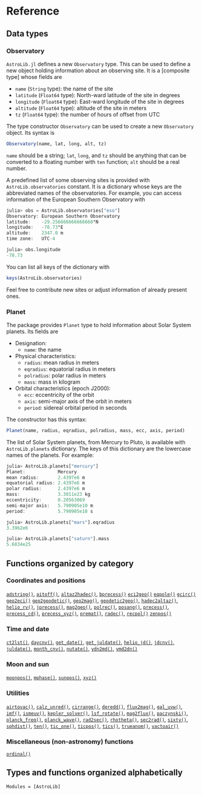 # Reference

## Data types

### Observatory

`AstroLib.jl` defines a new `Observatory` type. This can be used to define a new object holding information about an observing site. It is a [composite type] whose fields are

-   `name` (`String` type): the name of the site
-   `latitude` (`Float64` type): North-ward latitude of the site in degrees
-   `longitude` (`Float64` type): East-ward longitude of the site in degrees
-   `altitude` (`Float64` type): altitude of the site in meters
-   `tz` (`Float64` type): the number of hours of offset from UTC

The type constructor `Observatory` can be used to create a new `Observatory` object. Its syntax is

```julia
Observatory(name, lat, long, alt, tz)
```

`name` should be a string; `lat`, `long`, and `tz` should be anything that can be converted to a floating number with `ten` function; `alt` should be a real number.

A predefined list of some observing sites is provided with `AstroLib.observatories` constant. It is a dictionary whose keys are the abbreviated names of the observatories. For example, you can access information of the European Southern Observatory with

```julia
julia> obs = AstroLib.observatories["eso"]
Observatory: European Southern Observatory
latitude:    -29.256666666666668°N
longitude:   -70.73°E
altitude:    2347.0 m
time zone:   UTC-4

julia> obs.longitude
-70.73
```

You can list all keys of the dictionary with

```julia
keys(AstroLib.observatories)
```

Feel free to contribute new sites or adjust information of already present ones.

### Planet

The package provides `Planet` type to hold information about Solar System planets. Its fields are

-   Designation:
    -   `name`: the name
-   Physical characteristics:
    -   `radius`: mean radius in meters
    -   `eqradius`: equatorial radius in meters
    -   `polradius`: polar radius in meters
    -   `mass`: mass in kilogram
-   Orbital characteristics (epoch J2000):
    -   `ecc`: eccentricity of the orbit
    -   `axis`: semi-major axis of the orbit in meters
    -   `period`: sidereal orbital period in seconds

The constructor has this syntax:

```julia
Planet(name, radius, eqradius, polradius, mass, ecc, axis, period)
```

The list of Solar System planets, from Mercury to Pluto, is available with `AstroLib.planets` dictionary. The keys of this dictionary are the lowercase names of the planets. For example:

```julia
julia> AstroLib.planets["mercury"]
Planet:            Mercury
mean radius:       2.4397e6 m
equatorial radius: 2.4397e6 m
polar radius:      2.4397e6 m
mass:              3.3011e23 kg
eccentricity:      0.20563069
semi-major axis:   5.790905e10 m
period:            5.790905e10 s

julia> AstroLib.planets["mars"].eqradius
3.3962e6

julia> AstroLib.planets["saturn"].mass
5.6834e25
```

## Functions organized by category

### Coordinates and positions

[`adstring()`](@ref),
[`aitoff()`](@ref),
[`altaz2hadec()`](@ref),
[`bprecess()`](@ref)
[`eci2geo()`](@ref)
[`eqpole()`](@ref)
[`gcirc()`](@ref)
[`geo2eci()`](@ref)
[`geo2geodetic()`](@ref),
[`geo2mag()`](@ref),
[`geodetic2geo()`](@ref),
[`hadec2altaz()`](@ref),
[`helio_rv()`](@ref),
[`jprecess()`](@ref),
[`mag2geo()`](@ref),
[`polrec()`](@ref),
[`posang()`](@ref),
[`precess()`](@ref),
[`precess_cd()`](@ref),
[`precess_xyz()`](@ref),
[`premat()`](@ref),
[`radec()`](@ref),
[`recpol()`](@ref)
[`zenpos()`](@ref)

### Time and date

[`ct2lst()`](@ref),
[`daycnv()`](@ref),
[`get_date()`](@ref),
[`get_juldate()`](@ref),
[`helio_jd()`](@ref),
[`jdcnv()`](@ref),
[`juldate()`](@ref),
[`month_cnv()`](@ref),
[`nutate()`](@ref),
[`ydn2md()`](@ref),
[`ymd2dn()`](@ref)

### Moon and sun

[`moonpos()`](@ref),
[`mphase()`](@ref),
[`sunpos()`](@ref),
[`xyz()`](@ref)

### Utilities

[`airtovac()`](@ref),
[`calz_unred()`](@ref),
[`cirrange()`](@ref),
[`deredd()`](@ref),
[`flux2mag()`](@ref),
[`gal_uvw()`](@ref),
[`imf()`](@ref),
[`ismeuv()`](@ref),
[`kepler_solver()`](@ref),
[`lsf_rotate()`](@ref),
[`mag2flux()`](@ref),
[`paczynski()`](@ref),
[`planck_freq()`](@ref),
[`planck_wave()`](@ref),
[`rad2sec()`](@ref),
[`rhotheta()`](@ref),
[`sec2rad()`](@ref),
[`sixty()`](@ref),
[`sphdist()`](@ref),
[`ten()`](@ref),
[`tic_one()`](@ref),
[`ticpos()`](@ref),
[`tics()`](@ref),
[`trueanom()`](@ref),
[`vactoair()`](@ref)

### Miscellaneous (non-astronomy) functions

[`ordinal()`](@ref)

## Types and functions organized alphabetically

```@autodocs
Modules = [AstroLib]
```
